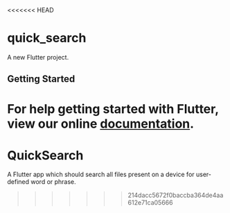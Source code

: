 <<<<<<< HEAD
# quick_search

A new Flutter project.

## Getting Started

For help getting started with Flutter, view our online
[documentation](https://flutter.io/).
=======
# QuickSearch
A Flutter app which should search all files present on a device for user-defined word or phrase.
>>>>>>> 214dacc5672f0baccba364de4aa612e71ca05666
